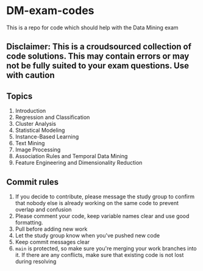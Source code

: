 # DM-exam-codes
This is a repo for code which should help with the Data Mining exam

## Disclaimer: This is a croudsourced collection of code solutions. This may contain errors or may not be fully suited to your exam questions. Use with caution

## Topics
1. Introduction
2. Regression and Classification
3. Cluster Analysis
4. Statistical Modeling
5. Instance-Based Learning
6. Text Mining
7. Image Processing
8. Association Rules and Temporal Data Mining
9. Feature Engineering and Dimensionality Reduction

## Commit rules
1. If you decide to contribute, please message the study group to confirm that nobody else is already working on the same code to prevent overlap and confusion
2. Please comment your code, keep variable names clear and use good formatting.
3. Pull before adding new work
4. Let the study group know when you've pushed new code
5. Keep commit messages clear
6. `main` is protected, so make sure you're merging your work branches into it. If there are any conflicts, make sure that existing code is not lost during resolving

